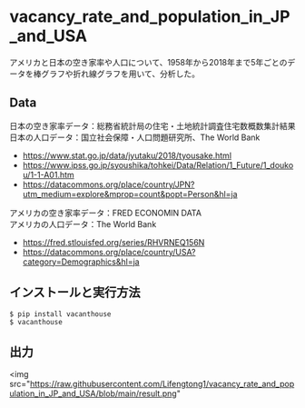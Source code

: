 # vacancy_rate_and_population_in_JP_and_USA
アメリカと日本の空き家率や人口について、1958年から2018年まで5年ごとのデータを棒グラフや折れ線グラフを用いて、分析した。

## Data
日本の空き家率データ：総務省統計局の住宅・土地統計調査住宅数概数集計結果<br>
日本の人口データ：国立社会保障・人口問題研究所、The World Bank

- https://www.stat.go.jp/data/jyutaku/2018/tyousake.html
- https://www.ipss.go.jp/syoushika/tohkei/Data/Relation/1_Future/1_doukou/1-1-A01.htm
- https://datacommons.org/place/country/JPN?utm_medium=explore&mprop=count&popt=Person&hl=ja

アメリカの空き家率データ：FRED ECONOMIN DATA<br>
アメリカの人口データ：The World Bank

- https://fred.stlouisfed.org/series/RHVRNEQ156N
- https://datacommons.org/place/country/USA?category=Demographics&hl=ja

## インストールと実行方法
```
$ pip install vacanthouse
$ vacanthouse
```

## 出力
<img src="https://raw.githubusercontent.com/Lifengtong1/vacancy_rate_and_population_in_JP_and_USA/blob/main/result.png"
